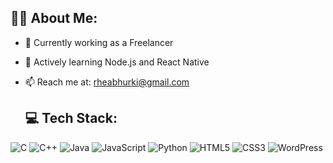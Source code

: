 ## 🙋‍♀️ About Me:
- 🔭 Currently working as a Freelancer
  
- 🌱 Actively learning Node.js and React Native
  
- 📫 Reach me at: rheabhurki@gmail.com

  ## 💻 Tech Stack:
![C](https://img.shields.io/badge/C-blue?style=for-the-badge&logo=c)
![C++](https://img.shields.io/badge/C++-blue?style=for-the-badge&logo=cplusplus)
![Java](https://img.shields.io/badge/Java-red?style=for-the-badge&logo=java)
![JavaScript](https://img.shields.io/badge/JavaScript-yellow?style=for-the-badge&logo=javascript)
![Python](https://img.shields.io/badge/Python-blue?style=for-the-badge&logo=python)
![HTML5](https://img.shields.io/badge/HTML5-orange?style=for-the-badge&logo=html5)
![CSS3](https://img.shields.io/badge/CSS3-blue?style=for-the-badge&logo=css3)
![WordPress](https://img.shields.io/badge/WordPress-blue?style=for-the-badge&logo=wordpress)
